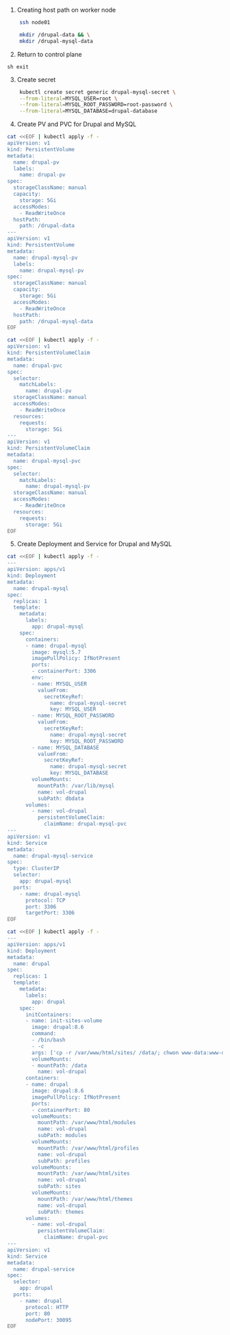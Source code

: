 

1. Creating host path on worker node

```sh
	ssh node01

	mkdir /drupal-data && \
	mkdir /drupal-mysql-data
```

2. Return to control plane

```sh exit ```

3. Create secret

```sh	
	kubectl create secret generic drupal-mysql-secret \
	--from-literal=MYSQL_USER=root \
	--from-literal=MYSQL_ROOT_PASSWORD=root-password \
	--from-literal=MYSQL_DATABASE=drupal-database	
```

4. Create PV and PVC for Drupal and MySQL

```sh
cat <<EOF | kubectl apply -f -
apiVersion: v1
kind: PersistentVolume
metadata:
  name: drupal-pv
  labels:
    name: drupal-pv
spec:
  storageClassName: manual
  capacity:
    storage: 5Gi
  accessModes:
    - ReadWriteOnce
  hostPath:
    path: /drupal-data
---
apiVersion: v1
kind: PersistentVolume
metadata:
  name: drupal-mysql-pv
  labels:
    name: drupal-mysql-pv
spec:
  storageClassName: manual
  capacity:
    storage: 5Gi
  accessModes:
    - ReadWriteOnce
  hostPath:
    path: /drupal-mysql-data
EOF
```

```sh
cat <<EOF | kubectl apply -f -
apiVersion: v1
kind: PersistentVolumeClaim
metadata:
  name: drupal-pvc
spec:
  selector: 
    matchLabels: 
      name: drupal-pv
  storageClassName: manual
  accessModes:
    - ReadWriteOnce
  resources:
    requests:
      storage: 5Gi
---      
apiVersion: v1
kind: PersistentVolumeClaim
metadata:
  name: drupal-mysql-pvc
spec:
  selector: 
    matchLabels: 
      name: drupal-mysql-pv
  storageClassName: manual
  accessModes:
    - ReadWriteOnce
  resources:
    requests:
      storage: 5Gi
EOF
```

5. Create Deployment and Service for Drupal and MySQL

```sh
cat <<EOF | kubectl apply -f -
---
apiVersion: apps/v1
kind: Deployment
metadata:
  name: drupal-mysql
spec:
  replicas: 1
  template:
    metadata:
      labels:
        app: drupal-mysql        
    spec:
      containers:
      - name: drupal-mysql
        image: mysql:5.7
        imagePullPolicy: IfNotPresent
        ports:
        - containerPort: 3306
        env:
        - name: MYSQL_USER
          valueFrom:
            secretKeyRef:
              name: drupal-mysql-secret
              key: MYSQL_USER
        - name: MYSQL_ROOT_PASSWORD
          valueFrom:
            secretKeyRef:
              name: drupal-mysql-secret
              key: MYSQL_ROOT_PASSWORD
        - name: MYSQL_DATABASE
          valueFrom:
            secretKeyRef:
              name: drupal-mysql-secret
              key: MYSQL_DATABASE
        volumeMounts:
          mountPath: /var/lib/mysql
          name: vol-drupal
          subPath: dbdata      
      volumes:
        - name: vol-drupal
          persistentVolumeClaim:
            claimName: drupal-mysql-pvc
---
apiVersion: v1
kind: Service
metadata:
  name: drupal-mysql-service
spec:
  type: ClusterIP
  selector:
    app: drupal-mysql
  ports:
    - name: drupal-mysql
      protocol: TCP
      port: 3306
      targetPort: 3306
EOF
```

```sh
cat <<EOF | kubectl apply -f -
---
apiVersion: apps/v1
kind: Deployment
metadata:
  name: drupal
spec:
  replicas: 1
  template:
    metadata:
      labels:
        app: drupal        
    spec:
      initContainers:
      - name: init-sites-volume
        image: drupal:8.6
        command:
        - /bin/bash
        - -c
        args: ['cp -r /var/www/html/sites/ /data/; chwon www-data:www-data /data/ -R']
        volumeMounts:
        - mountPath: /data
          name: vol-drupal
      containers:
      - name: drupal
        image: drupal:8.6
        imagePullPolicy: IfNotPresent
        ports:
        - containerPort: 80
        volumeMounts:
          mountPath: /var/www/html/modules
          name: vol-drupal
          subPath: modules
        volumeMounts:
          mountPath: /var/www/html/profiles
          name: vol-drupal
          subPath: profiles        
        volumeMounts:
          mountPath: /var/www/html/sites
          name: vol-drupal
          subPath: sites  
        volumeMounts:      
          mountPath: /var/www/html/themes
          name: vol-drupal
          subPath: themes  
      volumes:
        - name: vol-drupal
          persistentVolumeClaim:
            claimName: drupal-pvc
---
apiVersion: v1
kind: Service
metadata:
  name: drupal-service
spec:
  selector:
    app: drupal
  ports:
    - name: drupal
      protocol: HTTP
      port: 80
      nodePort: 30095
EOF
```



